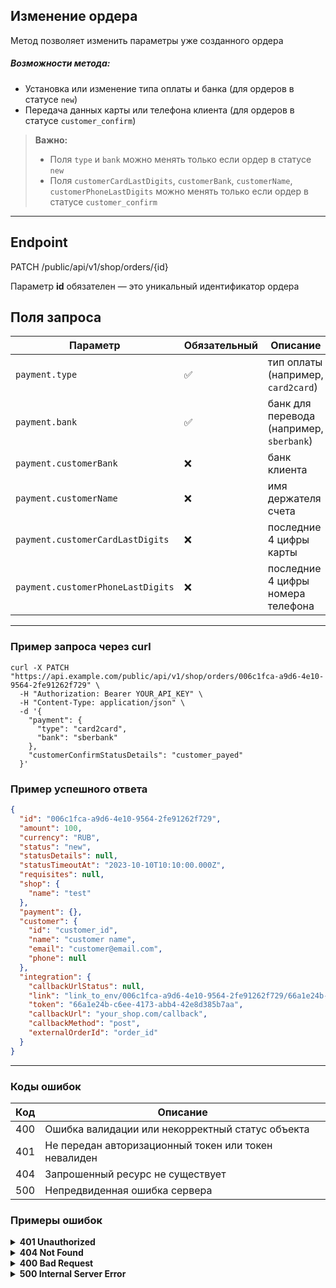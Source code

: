 ## Изменение ордера
Метод позволяет изменить параметры уже созданного ордера

##### Возможности метода:
- Установка или изменение типа оплаты и банка (для ордеров в статусе `new`)
- Передача данных карты или телефона клиента (для ордеров в статусе `customer_confirm`)

> **Важно:**  
> - Поля `type` и `bank` можно менять только если ордер в статусе `new`
> - Поля `customerCardLastDigits`, `customerBank`, `customerName`, `customerPhoneLastDigits` можно менять только если ордер в статусе `customer_confirm`

---

## Endpoint
PATCH /public/api/v1/shop/orders/{id}

Параметр **id** обязателен — это уникальный идентификатор ордера 

## Поля запроса

| Параметр                          | Обязательный | Описание |
|-----------------------------------|--------------|----------|
| `payment.type`                    | ✅           | тип оплаты (например, `card2card`) |
| `payment.bank`                    | ✅           | банк для перевода (например, `sberbank`) |
| `payment.customerBank`            | ❌           | банк клиента |
| `payment.customerName`            | ❌           | имя держателя счета |
| `payment.customerCardLastDigits`  | ❌           | последние 4 цифры карты |
| `payment.customerPhoneLastDigits` | ❌           | последние 4 цифры номера телефона |

---

### Пример запроса через curl
```curl
curl -X PATCH "https://api.example.com/public/api/v1/shop/orders/006c1fca-a9d6-4e10-9564-2fe91262f729" \
  -H "Authorization: Bearer YOUR_API_KEY" \
  -H "Content-Type: application/json" \
  -d '{
    "payment": {
      "type": "card2card",
      "bank": "sberbank"
    },
    "customerConfirmStatusDetails": "customer_payed"
  }'
```

### Пример успешного ответа
```json
{
  "id": "006c1fca-a9d6-4e10-9564-2fe91262f729",
  "amount": 100,
  "currency": "RUB",
  "status": "new",
  "statusDetails": null,
  "statusTimeoutAt": "2023-10-10T10:10:00.000Z",
  "requisites": null,
  "shop": {
    "name": "test"
  },
  "payment": {},
  "customer": {
    "id": "customer_id",
    "name": "customer name",
    "email": "customer@email.com",
    "phone": null
  },
  "integration": {
    "callbackUrlStatus": null,
    "link": "link_to_env/006c1fca-a9d6-4e10-9564-2fe91262f729/66a1e24b-c6ee-4173-abb4-42e8d385b7aa",
    "token": "66a1e24b-c6ee-4173-abb4-42e8d385b7aa",
    "callbackUrl": "your_shop.com/callback",
    "callbackMethod": "post",
    "externalOrderId": "order_id"
  }
}
```
---
### Коды ошибок

| Код | Описание |
|-----|----------|
| 400 | Ошибка валидации или некорректный статус объекта |
| 401 | Не передан авторизационный токен или токен невалиден |
| 404 | Запрошенный ресурс не существует |
| 500 | Непредвиденная ошибка сервера |

### Примеры ошибок

<details><summary><strong>401 Unauthorized</strong></summary>

```json
{
  "statusCode": 401,
  "message": "Unauthorized"
}
```
</details> <details> <summary><strong>404 Not Found</strong></summary>

```json
{
  "statusCode": 404,
  "message": "Order not found",
  "error": "Not Found"
}
```
</details> <details> <summary><strong>400 Bad Request</strong></summary>

```json
{
  "statusCode": 400,
  "error": "Bad Request",
  "message": {
    "property": "amount",
    "constraints": {
      "isPositive": "amount must be a positive number"
    }
  }
}
```
</details> <details> <summary><strong>500 Internal Server Error</strong></summary>

```json
{
  "statusCode": 500,
  "message": "Internal server error"
}
```
